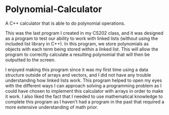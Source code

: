 # Polynomial-Calculator
A C++ calculator that is able to do polynomial operations.

This was the last program I created in my CS202 class, and it was designed as a program to test our ability to work with linked lists (without using the included list library in C++). In this program, we store polynomials as objects with each term being stored within a linked list. This will allow the program to correctly calculate a resulting polynomial that will then be outputted to the screen. 

I enjoyed making this program since it was my first time using a data structure outside of arrays and vectors, and I did not have any trouble understanding how linked lists work. This program helped to open my eyes with the different ways I can approach solving a programming problem as I could have chosen to implement this calculator with arrays in order to make it work. I also liked the fact that I needed to use mathematical knowledge to complete this program as I haven't had a program in the past that required a more extensive understanding of math prior.
